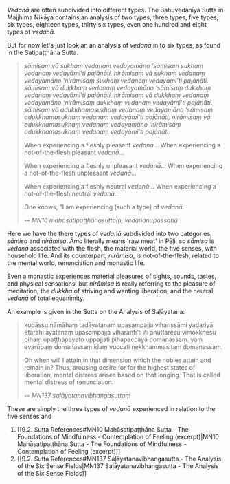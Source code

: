 
*Vedanā* are often subdivided into different types. The Bahuvedanīya Sutta in Majjhima Nikāya contains an analysis of two types, three types, five types, six types, eighteen types, thirty six types, even one hundred and eight types of *vedanā*.

But for now let's just look an an analysis of *vedanā* in to six types, as found in the Satipaṭṭhāna Sutta.

> *sāmisaṃ vā sukhaṃ vedanaṃ vedayamāno ‘sāmisaṃ sukhaṃ vedanaṃ vedayāmī’ti pajānāti, nirāmisaṃ vā sukhaṃ vedanaṃ vedayamāno ‘nirāmisaṃ sukhaṃ vedanaṃ vedayāmī’ti pajānāti. sāmisaṃ vā dukkhaṃ vedanaṃ vedayamāno ‘sāmisaṃ dukkhaṃ vedanaṃ vedayāmī’ti pajānāti, nirāmisaṃ vā dukkhaṃ vedanaṃ vedayamāno ‘nirāmisaṃ dukkhaṃ vedanaṃ vedayāmī’ti pajānāti. sāmisaṃ vā adukkhamasukhaṃ vedanaṃ vedayamāno ‘sāmisaṃ adukkhamasukhaṃ vedanaṃ vedayāmī’ti pajānāti, nirāmisaṃ vā adukkhamasukhaṃ vedanaṃ vedayamāno ‘nirāmisaṃ adukkhamasukhaṃ vedanaṃ vedayāmī’ti pajānāti.*
> 
> When experiencing a fleshly pleasant *vedanā*…
> When experiencing a not-of-the-flesh pleasant *vedanā*…
> 
> When experiencing a fleshly unpleasant *vedanā*…
> When experiencing a not-of-the-flesh unpleasant *vedanā*…
> 
> When experiencing a fleshly neutral *vedanā*…
> When experiencing a not-of-the-flesh neutral *vedanā*…
> 
> One knows, "I am experiencing (such a type) of *vedanā*.
> 
> -- *MN10 mahāsatipaṭṭhānasuttaṃ, vedanānupassanā*

Here we have the there types of *vedanā* subdivided into two categories, *sāmisa* and *nirāmisa*. *Āma* literally means 'raw meat' in Pāḷi, so *sāmisa* is *vedanā* associated with the flesh, the material world, the five senses, with household life. And its counterpart, *nirāmisa*, is not-of-the-flesh, related to the mental world, renunciation and monastic life.

Even a monastic experiences material pleasures of sights, sounds, tastes, and physical sensations, but *nirāmisa* is really referring to the pleasure of meditation, the *dukkha* of striving and wanting liberation, and the neutral *vedanā* of total equanimity.

An example is given in the Sutta on the Analysis of Saḷāyatana:

> kudāssu nāmāhaṃ tadāyatanaṃ upasampajja viharissāmi yadariyā etarahi āyatanaṃ upasampajja viharantī’ti iti anuttaresu vimokkhesu pihaṃ upaṭṭhāpayato uppajjati pihapaccayā domanassaṃ. yaṃ evarūpaṃ domanassaṃ idaṃ vuccati nekkhammasitaṃ domanassaṃ.
> 
> Oh when will I attain in that dimension which the nobles attain and remain in? Thus, arousing desire for for the highest states of liberation, mental distress arises based on that longing. That is called mental distress of renunciation.
> 
>-- *MN137 saḷāyatanavibhaṅgasuttaṃ* 

These are simply the three types of *vedanā* experienced in relation to the five senses and 

1. [[9.2. Sutta References#MN10 Mahāsatipaṭṭhāna Sutta - The Foundations of Mindfulness - Contemplation of Feeling (excerpt)|MN10 Mahāsatipaṭṭhāna Sutta - The Foundations of Mindfulness - Contemplation of Feeling (excerpt)]]
2. [[9.2. Sutta References#MN137 Saḷāyatanavibhangasutta - The Analysis of the Six Sense Fields|MN137 Saḷāyatanavibhangasutta - The Analysis of the Six Sense Fields]]